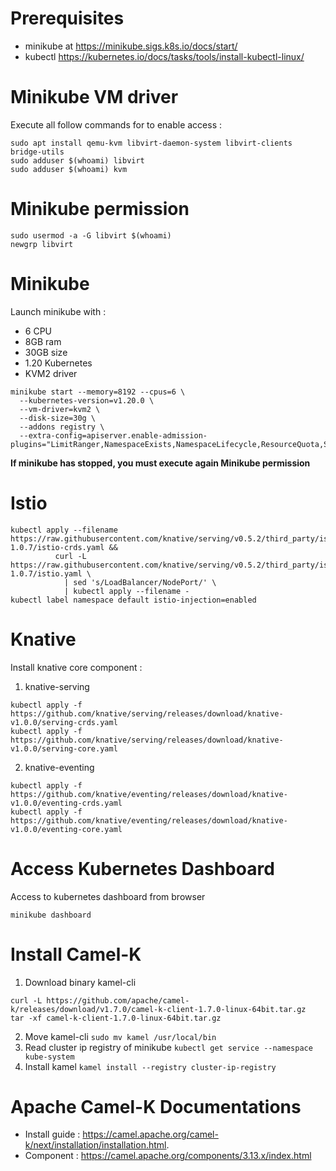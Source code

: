 
# Prerequisites
- minikube at https://minikube.sigs.k8s.io/docs/start/
- kubectl https://kubernetes.io/docs/tasks/tools/install-kubectl-linux/

# Minikube VM driver
Execute all follow commands for to enable access :

```
sudo apt install qemu-kvm libvirt-daemon-system libvirt-clients bridge-utils
sudo adduser $(whoami) libvirt
sudo adduser $(whoami) kvm
```  
# Minikube permission
```
sudo usermod -a -G libvirt $(whoami)
newgrp libvirt
```
# Minikube
Launch minikube with : 

 - 6 CPU
 - 8GB ram
 - 30GB size
 - 1.20 Kubernetes
 - KVM2 driver

```
minikube start --memory=8192 --cpus=6 \
  --kubernetes-version=v1.20.0 \
  --vm-driver=kvm2 \
  --disk-size=30g \
  --addons registry \
  --extra-config=apiserver.enable-admission-plugins="LimitRanger,NamespaceExists,NamespaceLifecycle,ResourceQuota,ServiceAccount,DefaultStorageClass,MutatingAdmissionWebhook"
```

**If minikube has stopped, you must execute again Minikube permission**

# Istio
```
kubectl apply --filename https://raw.githubusercontent.com/knative/serving/v0.5.2/third_party/istio-1.0.7/istio-crds.yaml &&
          curl -L https://raw.githubusercontent.com/knative/serving/v0.5.2/third_party/istio-1.0.7/istio.yaml \
            | sed 's/LoadBalancer/NodePort/' \
            | kubectl apply --filename -      
kubectl label namespace default istio-injection=enabled
```
# Knative
Install knative core component :
1. knative-serving 
```
kubectl apply -f https://github.com/knative/serving/releases/download/knative-v1.0.0/serving-crds.yaml
kubectl apply -f https://github.com/knative/serving/releases/download/knative-v1.0.0/serving-core.yaml
```
2. knative-eventing
```
kubectl apply -f https://github.com/knative/eventing/releases/download/knative-v1.0.0/eventing-crds.yaml
kubectl apply -f https://github.com/knative/eventing/releases/download/knative-v1.0.0/eventing-core.yaml
```
# Access Kubernetes Dashboard
Access to kubernetes dashboard from browser
```
minikube dashboard
```
# Install Camel-K
1. Download binary kamel-cli
```
curl -L https://github.com/apache/camel-k/releases/download/v1.7.0/camel-k-client-1.7.0-linux-64bit.tar.gz
tar -xf camel-k-client-1.7.0-linux-64bit.tar.gz
```
2. Move kamel-cli
`sudo mv kamel /usr/local/bin`
3. Read cluster ip registry of minikube
`kubectl get service --namespace kube-system`
4. Install kamel
   `kamel install --registry cluster-ip-registry`

# Apache Camel-K Documentations
- Install guide : https://camel.apache.org/camel-k/next/installation/installation.html.
- Component : https://camel.apache.org/components/3.13.x/index.html

